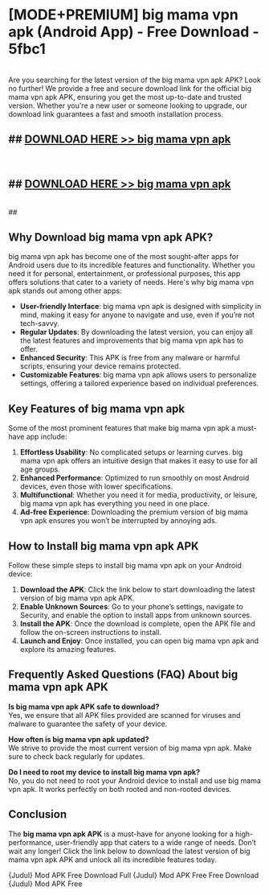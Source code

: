 # [MODE+PREMIUM] big mama vpn apk (Android App) - Free Download - 5fbc1 <br>
<br>
Are you searching for the latest version of the big mama vpn apk APK? Look no further! We provide a free and secure download link for the official big mama vpn apk APK, ensuring you get the most up-to-date and trusted version. Whether you're a new user or someone looking to upgrade, our download link guarantees a fast and smooth installation process.


## ##  [DOWNLOAD HERE >> big mama vpn apk](http://freeplayer.one?title=big_mama_vpn_apk&ref=A)
  <br>

##  ## [DOWNLOAD HERE >> big mama vpn apk](http://freeplayer.one?title=big_mama_vpn_apk&ref=A)
  <br>
  ##



## Why Download big mama vpn apk APK?

big mama vpn apk has become one of the most sought-after apps for Android users due to its incredible features and functionality. Whether you need it for personal, entertainment, or professional purposes, this app offers solutions that cater to a variety of needs. Here's why big mama vpn apk stands out among other apps:

- **User-friendly Interface**: big mama vpn apk is designed with simplicity in mind, making it easy for anyone to navigate and use, even if you’re not tech-savvy.
- **Regular Updates**: By downloading the latest version, you can enjoy all the latest features and improvements that big mama vpn apk has to offer.
- **Enhanced Security**: This APK is free from any malware or harmful scripts, ensuring your device remains protected.
- **Customizable Features**: big mama vpn apk allows users to personalize settings, offering a tailored experience based on individual preferences.

## Key Features of big mama vpn apk

Some of the most prominent features that make big mama vpn apk a must-have app include:

1. **Effortless Usability**: No complicated setups or learning curves. big mama vpn apk offers an intuitive design that makes it easy to use for all age groups.
2. **Enhanced Performance**: Optimized to run smoothly on most Android devices, even those with lower specifications.
3. **Multifunctional**: Whether you need it for media, productivity, or leisure, big mama vpn apk has everything you need in one place.
4. **Ad-free Experience**: Downloading the premium version of big mama vpn apk ensures you won’t be interrupted by annoying ads.

## How to Install big mama vpn apk APK

Follow these simple steps to install big mama vpn apk on your Android device:

1. **Download the APK**: Click the link below to start downloading the latest version of big mama vpn apk APK.
2. **Enable Unknown Sources**: Go to your phone’s settings, navigate to Security, and enable the option to install apps from unknown sources.
3. **Install the APK**: Once the download is complete, open the APK file and follow the on-screen instructions to install.
4. **Launch and Enjoy**: Once installed, you can open big mama vpn apk and explore its amazing features.

## Frequently Asked Questions (FAQ) About big mama vpn apk APK

**Is big mama vpn apk APK safe to download?**  
Yes, we ensure that all APK files provided are scanned for viruses and malware to guarantee the safety of your device.

**How often is big mama vpn apk updated?**  
We strive to provide the most current version of big mama vpn apk. Make sure to check back regularly for updates.

**Do I need to root my device to install big mama vpn apk?**  
No, you do not need to root your Android device to install and use big mama vpn apk. It works perfectly on both rooted and non-rooted devices.

## Conclusion

The **big mama vpn apk APK** is a must-have for anyone looking for a high-performance, user-friendly app that caters to a wide range of needs. Don’t wait any longer! Click the link below to download the latest version of big mama vpn apk APK and unlock all its incredible features today.

{Judul} Mod APK Free
Download Full {Judul} Mod APK Free
Free Download {Judul} Mod APK Free

